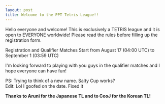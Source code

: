 ```yaml
---
layout: post
title: Welcome to the PPT Tetris League!!
---
```


Hello everyone and welcome! This is exclusively a TETRIS league and it is open to EVERYONE worldwide! Please read the rules before filling up the registration form.

Registration and Qualifier Matches Start from August 17 (04:00 UTC) to September 1 (03:59 UTC)

I'm looking forward to playing with you guys in the qualifier matches and I hope everyone can have fun!


PS: Trying to think of a new name. Salty Cup works?  
Edit: Lol I goofed on the date. Fixed it

**Thanks to Aruni for the Japanese TL and to CooJ for the Korean TL!**
